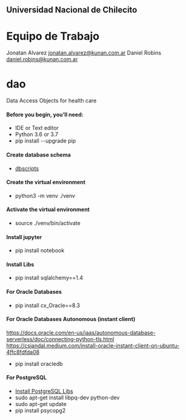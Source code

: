 ## Universidad Nacional de Chilecito

# Equipo de Trabajo
Jonatan Alvarez jonatan.alvarez@kunan.com.ar
Daniel Robins daniel.robins@kunan.com.ar

# dao
Data Access Objects for health care

#### Before you begin, you’ll need:
* IDE or Text editor 
* Python 3.6 or 3.7
* pip install --upgrade pip

#### Create database schema
* [dbscripts](dbscripts.sql)

#### Create the virtual environment
* python3 -m venv ./venv

#### Activate the virtual environment
* source ./venv/bin/activate

#### Install jupyter
* pip install notebook 

#### Install Libs
* pip install sqlalchemy==1.4

#### For Oracle Databases
* pip install cx_Oracle==8.3

#### For Oracle Databases Autonomous (instant client)
https://docs.oracle.com/en-us/iaas/autonomous-database-serverless/doc/connecting-python-tls.html
https://csiandal.medium.com/install-oracle-instant-client-on-ubuntu-4ffc8fdfda08

* pip install oracledb

#### For PostgreSQL
* [Install PostgreSQL Libs](https://springmerchant.com/bigcommerce/psycopg2-virtualenv-install-pg_config-executable-not-found/)
* sudo apt-get install libpq-dev python-dev
* sudo apt-get update
* pip install psycopg2


